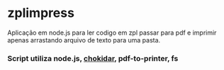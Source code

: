 # zplimpress
Aplicação em node.js para ler codigo em zpl passar para pdf e imprimir apenas arrastando arquivo de texto para uma pasta.

### Script utiliza node.js, [chokidar]("https://www.npmjs.com/package/chokidar"), pdf-to-printer, fs

